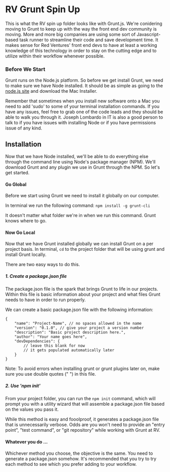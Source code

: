 # RV Grunt Spin Up

This is what the RV spin up folder looks like with Grunt.js. We're conidering moving to Grunt to keep up with the way the front end dev community is moving. More and more big companies are using some sort of Javascript-based task runner to streamline their code and save development time. It makes sense for Red Ventures' front end devs to have at least a working knowledge of this technology in order to stay on the cutting edge and to utilize within their workflow whenever possible.

### Before We Start

Grunt runs on the Node.js platform. So before we get install Grunt, we need to make sure we have Node installed. It should be as simple as going to the [node.js site](http://www.nodejs.org/download/) and download the Mac Installer.

Remember that sometimes when you install new software onto a Mac you need to add 'sudo' to some of your terminal installation commands. If you have any issues, feel free to grab one of the code leads and they should be able to walk you through it. Joseph Lombardo in IT is also a good person to talk to if you have issues with installing Node or if you have permissions issue of any kind.

## Installation

Now that we have Node installed, we'll be able to do everything else through the command line using Node's package manager (NPM). We'll download Grunt and any plugin we use in Grunt through the NPM. So let's get started.

#### Go Global

Before we start using Grunt we need to install it globally on our computer.

In terminal we run the following command:
```npm install -g grunt-cli```

It doesn't matter what folder we're in when we run this command. Grunt knows where to go.

#### Now Go Local

Now that we have Grunt installed globally we can install Grunt on a per project basis. In terminal, ```cd``` to the project folder that will be using grunt and install Grunt locally.

There are two easy ways to do this.

##### 1. Create a package.json file

The package.json file is the spark that brings Grunt to life in our projects. Within this file is basic information about your project and what files Grunt needs to have in order to run properly.

We can create a basic package.json file with the following information:

```
{
	"name": "Project-Name", // no spaces allowed in the name
	"version": "0.1.0", // give your project a version number
	"description": "Basic project description here.",
	"author": "Your name goes here",
 	"devDependencies": {
		// leave this blank for now 
		// it gets populated automatically later
	}
}
```

Note: To avoid errors when installing grunt or grunt plugins later on, make sure you use double quotes (" ") in this file.

##### 2. Use 'npm init'

From your project folder, you can run the ```npm init``` command, which will prompt you with a utility wizard that will assemble a package.json file based on the values you pass it. 

While this method is easy and fooolproof, it generates a package.json file that is unnecessarily verbose. Odds are you won't need to provide an "entry point", "test command", or "git repository" while working with Grunt at RV.

  
#### Whatever you do ...

Whichever method you choose, the objective is the same. You need to generate a package.json somehow. It's recommended that you try to try each method to see which you prefer adding to your workflow.